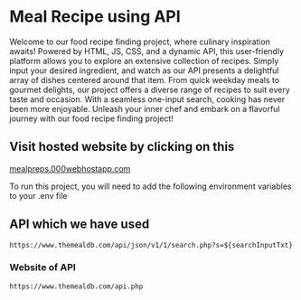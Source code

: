 # Meal Recipe using API
Welcome to our food recipe finding project, where culinary inspiration awaits! Powered by HTML, JS, CSS, and a dynamic API, this user-friendly platform allows you to explore an extensive collection of recipes. Simply input your desired ingredient, and watch as our API presents a delightful array of dishes centered around that item. From quick weekday meals to gourmet delights, our project offers a diverse range of recipes to suit every taste and occasion. With a seamless one-input search, cooking has never been more enjoyable. Unleash your inner chef and embark on a flavorful journey with our food recipe finding project!


## Visit hosted website by clicking on this 
[mealpreps.000webhostapp.com](https://mealpreps.000webhostapp.com/)

To run this project, you will need to add the following environment variables to your .env file

## API which we have used 
`https://www.themealdb.com/api/json/v1/1/search.php?s=${searchInputTxt}`

### Website of API
`https://www.themealdb.com/api.php`



